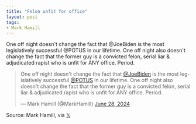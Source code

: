 ```yaml
---
title: "Felon unfit for office"
layout: post
tags:
- Mark Hamill
---
```


One off night doesn't change the fact that @JoeBiden is the most legislatively successful @POTUS in our lifetime. One off night also doesn't change the fact that the former guy is a convicted felon, serial liar & adjudicated rapist who is unfit for ANY office. Period.

<blockquote class="twitter-tweet"><p lang="en" dir="ltr">One off night doesn&#39;t change the fact that <a href="https://twitter.com/JoeBiden?ref_src=twsrc%5Etfw">@JoeBiden</a> is the most legislatively successful <a href="https://twitter.com/POTUS?ref_src=twsrc%5Etfw">@POTUS</a> in our lifetime. One off night also doesn&#39;t change the fact that the former guy is a convicted felon, serial liar &amp; adjudicated rapist who is unfit for ANY office. Period.</p>&mdash; Mark Hamill (@MarkHamill) <a href="https://twitter.com/MarkHamill/status/1806537884159369446?ref_src=twsrc%5Etfw">June 28, 2024</a></blockquote> <script async src="https://platform.twitter.com/widgets.js" charset="utf-8"></script>

Source: Mark Hamill, via [𝕏](https://x.com)
